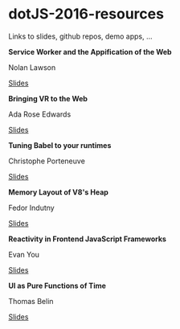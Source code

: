 # dotJS-2016-resources

Links to slides, github repos, demo apps, ...

**Service Worker and 
the Appification of the Web**

Nolan Lawson

[Slides](https://nolanlawson.github.io/dotjs-2016)

**Bringing VR to the Web**

Ada Rose Edwards

[Slides](https://ada.is/webvr/talk-dot-js.html#false)

**Tuning Babel
to your runtimes**

Christophe Porteneuve

[Slides](https://tdd.github.io/dotjs2016-babel-tuning/)

**Memory Layout of V8's Heap**

Fedor Indutny

[Slides](http://paris2016.talks.darksi.de/)

**Reactivity in
Frontend JavaScript Frameworks**

Evan You

[Slides](https://docs.google.com/presentation/d/1_BlJxudppfKmAtfbNIcqNwzrC5vLrR_h1e09apcpdNY/edit)


**UI as Pure Functions of Time**

Thomas Belin

[Slides](http://blog.thomasbelin.fr/talks/dotjs-ui-as-pure-functions-of-time/#1)
